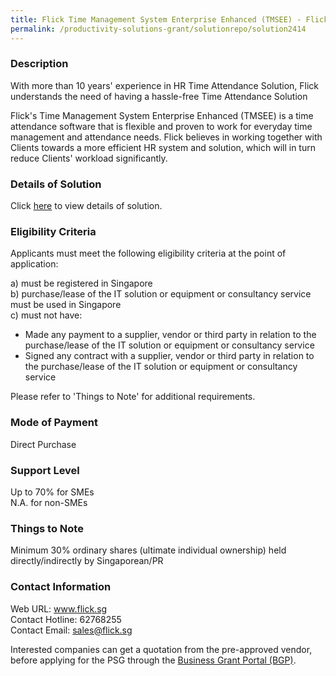 ```yaml
---
title: Flick Time Management System Enterprise Enhanced (TMSEE) - Flick 200
permalink: /productivity-solutions-grant/solutionrepo/solution2414
---
```


### Description

With more than 10 years' experience in HR Time Attendance Solution, Flick understands the need of having a hassle-free Time Attendance Solution

Flick's Time Management System Enterprise Enhanced (TMSEE) is a time attendance software that is flexible and proven to work for everyday time management and attendance needs. Flick believes in working together with Clients towards a more efficient HR system and solution, which will in turn reduce Clients' workload significantly.

### Details of Solution

Click <a href='https://www.gobusiness.gov.sg/images/psg/Flick_Solutions_20200968_Desensitised_Annex_3_Part_5.pdf' target='_blank' rel='noopener'>here</a> to view details of solution.

### Eligibility Criteria

Applicants must meet the following eligibility criteria at the point of application:

a) must be registered in Singapore <br>
b) purchase/lease of the IT solution or equipment or consultancy service must be used in Singapore <br>
c) must not have:
- Made any payment to a supplier, vendor or third party in relation to the purchase/lease of the IT solution or equipment or consultancy service
- Signed any contract with a supplier, vendor or third party in relation to the purchase/lease of the IT solution or equipment or consultancy service

Please refer to 'Things to Note' for additional requirements.

### Mode of Payment
Direct Purchase

### Support Level
Up to 70% for SMEs <br>
N.A. for non-SMEs

### Things to Note
Minimum 30% ordinary shares (ultimate individual ownership) held directly/indirectly by Singaporean/PR

### Contact Information
Web URL: www.flick.sg <br>Contact Hotline: 62768255 <br>Contact Email: sales@flick.sg <br>

Interested companies can get a quotation from the pre-approved vendor, before applying for the PSG through the <a target='_blank' rel='noopener' href='https://www.businessgrants.gov.sg/'>Business Grant Portal (BGP)</a>.
